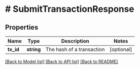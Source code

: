 # # SubmitTransactionResponse

## Properties

Name | Type | Description | Notes
------------ | ------------- | ------------- | -------------
**tx_id** | **string** | The hash of a transaction | [optional] 

[[Back to Model list]](../../README.md#documentation-for-models) [[Back to API list]](../../README.md#documentation-for-api-endpoints) [[Back to README]](../../README.md)


